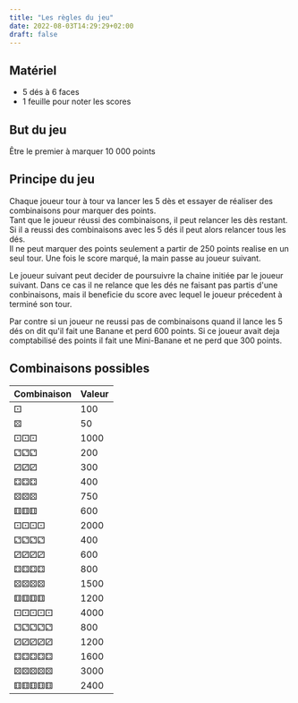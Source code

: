 ```yaml
---
title: "Les règles du jeu"
date: 2022-08-03T14:29:29+02:00
draft: false
---
```


## Matériel

- 5 dés à 6 faces
- 1 feuille pour noter les scores

## But du jeu

Être le premier à marquer 10 000 points

## Principe du jeu

Chaque joueur tour à tour va lancer les 5 dès et essayer de réaliser des combinaisons pour marquer des points.  
Tant que le joueur réussi des combinaisons, il peut relancer les dès restant.  
Si il a reussi des combinaisons avec les 5 dés il peut alors relancer tous les dés.  
Il ne peut marquer des points seulement a partir de 250 points realise en un seul tour.
Une fois le score marqué, la main passe au joueur suivant.

Le joueur suivant peut decider de poursuivre la chaine initiée par le joueur suivant. Dans ce cas il ne relance que les dés ne faisant pas partis d'une conbinaisons, mais il beneficie du score avec lequel le joueur précedent à terminé son tour.

Par contre si un joueur ne reussi pas de combinaisons quand il lance les 5 dés on dit qu'il fait une Banane et perd 600 points.
Si ce joueur avait deja comptabilisé des points il fait une Mini-Banane et ne perd que 300 points.

## Combinaisons possibles

| Combinaison | Valeur |
|---|---|
| ⚀ | 100 |
| ⚄ | 50 |
| ⚀⚀⚀ | 1000 |
| ⚁⚁⚁ | 200 |
| ⚂⚂⚂ | 300 |
| ⚃⚃⚃ | 400 |
| ⚄⚄⚄ | 750 |
| ⚅⚅⚅ | 600 |
| ⚀⚀⚀⚀ | 2000 |
| ⚁⚁⚁⚁ | 400 |
| ⚂⚂⚂⚂ | 600 |
| ⚃⚃⚃⚃ | 800 |
| ⚄⚄⚄⚄ | 1500 |
| ⚅⚅⚅⚅ | 1200 |
| ⚀⚀⚀⚀⚀ | 4000 |
| ⚁⚁⚁⚁⚁ | 800 |
| ⚂⚂⚂⚂⚂ | 1200 |
| ⚃⚃⚃⚃⚃ | 1600 |
| ⚄⚄⚄⚄⚄ | 3000 |
| ⚅⚅⚅⚅⚅ | 2400 |
